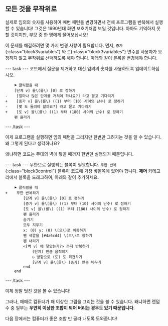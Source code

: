 ## 모든 것을 무작위로

실제로 임의의 숫자를 사용하여 매번 패턴을 변경하면서 전체 프로그램을 반복해서 실행할 수 있습니다! 그것은 1990년대 화면 보호기처럼 보일 것입니다. 아마도 기억하지 못할 것이지만, 부모 중 한 명에게 물어보십시오!

이 문제를 해결하려면 몇 가지 변경 사항이 필요합니다. 먼저, `증가`{:class="block3variables"} 와 `도`{:class="block3variables"} 변수를 사용자가 요청하지 않고 무작위로 선택하도록 해야 합니다. 아래와 같이 블록을 변경해야 합니다.

--- task --- 코드에서 질문을 제거하고 대신 임의의 숫자를 사용하도록 업데이트하십시오.

```blocks3
    ⚑ 클릭했을 때
    [단계 v] 을\(를\) [0] 로 정하기
-    [얼마나 많은 단계를 거쳐야 하나요?] 라고 묻고 기다리기
+    [증가 v] 을\(를\) ((1) 부터 (10) 사이의 난수) 로 정하기
-    [몇 도 돌려야 할까요?] 라고 묻고 기다리기
+    [도 v] 을\(를\) ((1) 부터 (180) 사이의 난수) 로 정하기
    펜 올리기
```

--- /task ---

이제 프로그램을 실행하면 임의 패턴을 그리지만 한번만 그려지는 것을 알 수 있습니다. 왜 그렇게 된다고 생각하나요?

왜냐하면 코드는 무대의 벽에 닿을 때까지 한번만 실행되기 때문입니다.

--- task --- 무한으로 실행되는 블록이 필요합니다. `무한 반복`{:class="block3control"} 블록이 코드에 가장 바깥쪽에 있어야 합니다. **제어** 카테고리에서 블록을 드래그하여, 아래와 같이 추가하세요.

```blocks3
    ⚑ 클릭했을 때
+    무한 반복하기 
        [단계 v] 을\(를\) [0] 로 정하기
        [증가 v] 을\(를\) ((1) 부터 (10) 사이의 난수) 로 정하기
        [도 v] 을\(를\) ((1) 부터 (180) 사이의 난수) 로 정하기
        펜 올리기
        숨기기
        모두 지우기
        x: (0) y: (0) \(으\)로 이동하기
        펜 색깔을 [#4a6cd4] \(으\)로 정하기
        펜 내리기
        <[벽 v] 에 닿았는가?> 까지 반복하기 
            (단계) 만큼 움직이기
            ↻ 방향으로 (도) 도 회전하기
            [단계 v] 을\(를\) (증가) 만큼 바꾸기
        end
    end
```

--- /task ---

이제 정말 멋진 것을 볼 수 있습니다!

그러나, 때때로 컴퓨터가 꽤 이상한 그림을 그리는 것을 볼 수 있습니다. 왜냐하면 랜덤 수 중 일부는 **우연히 이상한 조합이 되어 버리는 경우도 있기 때문입니다.**

다음 장에서는 컴퓨터가 좋은 조합 만 골라 내도록 도와줍니다!